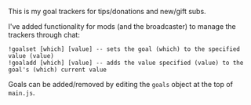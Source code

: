 This is my goal trackers for tips/donations and new/gift subs.

I've added functionality for mods (and the broadcaster) to manage the trackers through chat:
```
!goalset [which] [value] -- sets the goal (which) to the specified value (value)
!goaladd [which] [value] -- adds the value specified (value) to the goal's (which) current value
```

Goals can be added/removed by editing the `goals` object at the top of `main.js`.